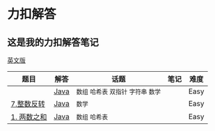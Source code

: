 # 力扣解答

 这是我的力扣解答笔记
 ----------------
[英文版](./README.md)

| 题目 | 解答 | 话题 | 笔记 | 难度 | 
| ----- | -------- | ----- | ---- | ---------- |
|[](https://leetcode-cn.com/problems/two-sum/) | [Java](./Code/Java/)|`数组` `哈希表` `双指针` `字符串` `数学` | |Easy|
|[7.整数反转](https://leetcode-cn.com/problems/reverse-integer/) | [Java](./Code/Java/7.整数反转/reverseinteger.java)| `数学` | |Easy|
|[1. 两数之和](https://leetcode-cn.com/problems/two-sum/) | [Java](./Code/Java/1.两数之和/TwoSum.java)|`数组` `哈希表` | |Easy|